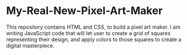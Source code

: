 # My-Real-New-Pixel-Art-Maker
This repository contains HTML and CSS, to build a pixel art maker. I am writing JavaScript code that will let user to create a grid of squares representing their design, and apply colors to those squares to create a digital masterpiece.
